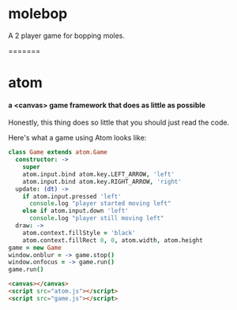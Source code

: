 # molebop
A 2 player game for bopping moles.

=======
# atom
#### a &lt;canvas&gt; game framework that does as little as possible

Honestly, this thing does so little that you should just read the code.

Here's what a game using Atom looks like:

```coffeescript
class Game extends atom.Game
  constructor: ->
    super
    atom.input.bind atom.key.LEFT_ARROW, 'left'
    atom.input.bind atom.key.RIGHT_ARROW, 'right'
  update: (dt) ->
    if atom.input.pressed 'left'
      console.log "player started moving left"
    else if atom.input.down 'left'
      console.log "player still moving left"
  draw: ->
    atom.context.fillStyle = 'black'
    atom.context.fillRect 0, 0, atom.width, atom.height
game = new Game
window.onblur = -> game.stop()
window.onfocus = -> game.run()
game.run()
```
```html
<canvas></canvas>
<script src="atom.js"></script>
<script src="game.js"></script>
```
